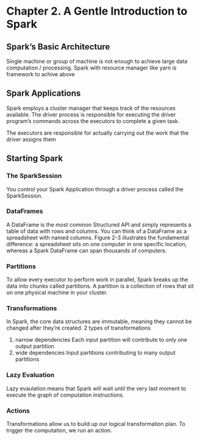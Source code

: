 # Chapter 2. A Gentle Introduction to Spark

## Spark’s Basic Architecture
Single machine or group of machine is not enough to achieve large data computation / processing.
Spark with resource manager like yarn is framework to achive above

## Spark Applications
Spark employs a cluster manager that keeps track of the resources available.
The driver process is responsible for executing the driver program’s commands across the executors to complete a given task.

The executors are responsible for actually carrying out the work that the driver assigns them

## Starting Spark


### The SparkSession
You control your Spark Application through a driver process called the SparkSession.

### DataFrames
A DataFrame is the most common Structured API and simply represents a table of data with rows and columns.
You can think of a DataFrame as a spreadsheet with named columns. Figure 2-3 illustrates the fundamental difference: a spreadsheet sits on one computer in one specific location, whereas a Spark DataFrame can span thousands of computers.

### Partitions
To allow every executor to perform work in parallel, Spark breaks up the data into chunks called partitions. A partition is a collection of rows that sit on one physical machine in your cluster.

### Transformations
In Spark, the core data structures are immutable, meaning they cannot be changed after they’re created.
2 types of transformations
1. narrow dependencies
	Each input partition will contribute to only one output partition
2. wide dependencies
	Input partitions contributing to many output partitions

### Lazy Evaluation
Lazy evaulation means that Spark will wait until the very last moment to execute the graph of computation instructions.

### Actions
Transformations allow us to build up our logical transformation plan. To trigger the computation, we run an action.


